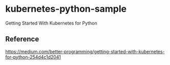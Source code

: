 # kubernetes-python-sample
Getting Started With Kubernetes for Python


## Reference
https://medium.com/better-programming/getting-started-with-kubernetes-for-python-254d4c1d2041